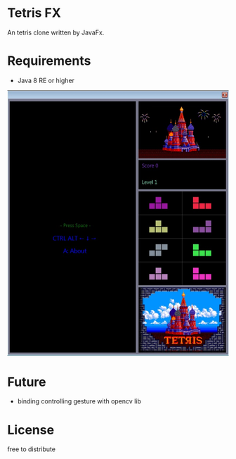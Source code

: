 Tetris FX
=========
An tetris clone written by JavaFx.

# Requirements
* Java 8 RE or higher

![Screenshot](screenshot.jpg)


Future
======

* binding controlling gesture with opencv lib

License
=======
free to distribute
